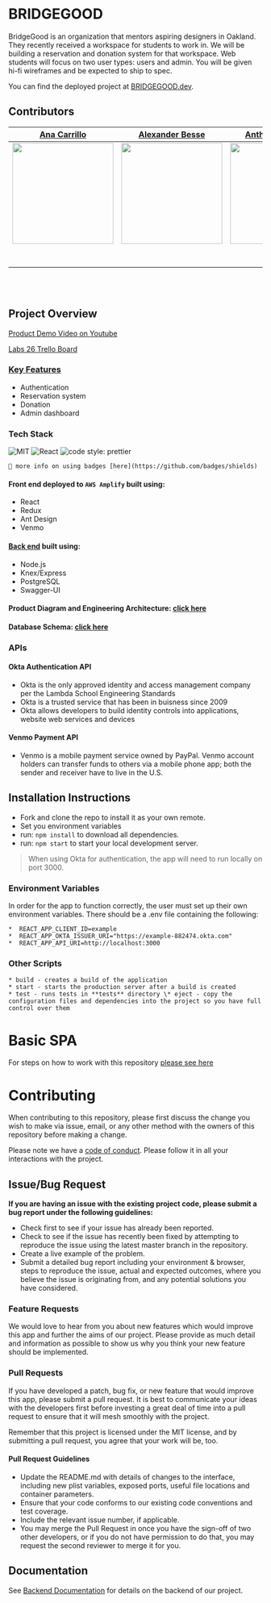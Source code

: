 # BRIDGEGOOD

BridgeGood is an organization that mentors aspiring designers in Oakland. They recently received a workspace for students to work in. We will be building a reservation and donation system for that workspace. Web students will focus on two user types: users and admin. You will be given hi-fi wireframes and be expected to ship to spec.

You can find the deployed project at [BRIDGEGOOD.dev](https://bridgegood.dev).

## Contributors

|                                                                [Ana Carrillo](https://github.com/acarrillo3)                                                                |                                                              [Alexander Besse](https://github.com/AlexJoeb)                                                               |                                                             [Anthony Koharian](https://github.com/antonyk)                                                              |                                                                 [Drake Alia](https://github.com/DrakeAlia)                                                                 |                                                               [Gregory Hawman](https://github.com/Gregory-Hawman)                                                               |                                                                 [Yasir Haymm](https://github.com/YasirHasn9)                                                                 |
| :-------------------------------------------------------------------------------------------------------------------------------------------------------------------------: | :-----------------------------------------------------------------------------------------------------------------------------------------------------------------------: | :---------------------------------------------------------------------------------------------------------------------------------------------------------------------: | :------------------------------------------------------------------------------------------------------------------------------------------------------------------------: | :-----------------------------------------------------------------------------------------------------------------------------------------------------------------------------: | :--------------------------------------------------------------------------------------------------------------------------------------------------------------------------: |
| [<img src="https://avatars2.githubusercontent.com/u/50473626?s=460&amp;u=07109007eb1bc4adfa296a718c87157ff9e950df&amp;v=4" width = "200" />](https://github.com/acarrillo3) | [<img src="https://avatars0.githubusercontent.com/u/44859433?s=460&amp;u=c331ffc2bf0878ed7cd0f83d5deb17dba9a42053&amp;v=4" width = "200" />](https://github.com/AlexJoeb) | [<img src="https://avatars3.githubusercontent.com/u/2497571?s=460&amp;u=871c77d98deed2e84da52a8154649ede5301068f&amp;v=4" width = "200" />](https://github.com/antonyk) | [<img src="https://avatars3.githubusercontent.com/u/52472741?s=460&amp;u=19257a3af0b3b29cd1cf85982d8d97c38402d6f8&amp;v=4" width = "200" />](https://github.com/DrakeAlia) | [<img src="https://avatars0.githubusercontent.com/u/55816177?s=460&amp;u=3c1b33955c81040d6a54f2f6000948da24d06622&amp;v=4" width = "200" />](https://github.com/Gregory-Hawman) | [<img src="https://avatars0.githubusercontent.com/u/50093004?s=400&amp;u=eba9dd56e75848e1e5c13814380e6c243a30e1c5&amp;v=4" width = "200" /> ](https://github.com/YasirHasn9) |
|                                           [<img src="https://github.com/favicon.ico" width="15"> ](https://github.com/acarrillo3)                                           |                                           [<img src="https://github.com/favicon.ico" width="15"> ](https://github.com/AlexJoeb)                                           |                                          [<img src="https://github.com/favicon.ico" width="15"> ](https://github.com/antonyk)                                           |                                           [<img src="https://github.com/favicon.ico" width="15"> ](https://github.com/DrakeAlia)                                           |                                           [<img src="https://github.com/favicon.ico" width="15"> ](https://github.com/Gregory-Hawman)                                           |                                           [<img src="https://github.com/favicon.ico" width="15"> ](https://github.com/YasirHasn9)                                            |
|                         [ <img src="https://static.licdn.com/sc/h/al2o9zrvru7aqj8e1x2rzsrca" width="15"> ](https://www.linkedin.com/in/acarrillo3/)                         |                     [ <img src="https://static.licdn.com/sc/h/al2o9zrvru7aqj8e1x2rzsrca" width="15"> ](https://www.linkedin.com/in/alexander-besse/)                      |                       [ <img src="https://static.licdn.com/sc/h/al2o9zrvru7aqj8e1x2rzsrca" width="15"> ](https://www.linkedin.com/in/akoharian/)                        |                        [ <img src="https://static.licdn.com/sc/h/al2o9zrvru7aqj8e1x2rzsrca" width="15"> ](https://www.linkedin.com/in/drake-alia/)                         |                         [ <img src="https://static.licdn.com/sc/h/al2o9zrvru7aqj8e1x2rzsrca" width="15"> ](https://www.linkedin.com/in/gregory-hawman/)                         |                         [ <img src="https://static.licdn.com/sc/h/al2o9zrvru7aqj8e1x2rzsrca" width="15"> ](https://www.linkedin.com/in/yasirhasn9/)                          |

<br>
<br>

## Project Overview

[Product Demo Video on Youtube](https://youtu.be/6rptqTJ-36o)

[Labs 26 Trello Board](https://trello.com/b/nW5Qz4yT/bridgegood-ana)

### [Key Features](https://www.notion.so/Bridgegood-Roadmap-42978540fee14397a27189f5d815949c)

- Authentication
- Reservation system
- Donation
- Admin dashboard

### Tech Stack

![MIT](https://img.shields.io/packagist/l/doctrine/orm.svg)
![React](https://img.shields.io/badge/react-v16.7.0--alpha.2-blue.svg)
![code style: prettier](https://img.shields.io/badge/code_style-prettier-ff69b4.svg?style=flat-square)

`🚫 more info on using badges [here](https://github.com/badges/shields)`

#### Front end deployed to `AWS Amplify` built using:

- React
- Redux
- Ant Design
- Venmo

#### [Back end](https://github.com/Lambda-School-Labs/Labs26-Bridgegood-BE) built using:

- Node.js
- Knex/Express
- PostgreSQL
- Swagger-UI

#### Product Diagram and Engineering Architecture: [click here](https://whimsical.com/QHZNGNapWnCyYxEUHL2P87)

#### Database Schema: [click here](https://app.dbdesigner.net/designer/schema/0-untitled-225e23af-0314-4e21-8781-5852abb5b9dd)

### APIs

#### Okta Authentication API

- Okta is the only approved identity and access management company per the Lambda School Engineering Standards
- Okta is a trusted service that has been in buisness since 2009
- Okta allows developers to build identity controls into applications, website web services and devices

#### Venmo Payment API

- Venmo is a mobile payment service owned by PayPal. Venmo account holders can transfer funds to others via a mobile phone app; both the sender and receiver have to live in the U.S.

## Installation Instructions

- Fork and clone the repo to install it as your own remote.
- Set you environment variables
- run: `npm install` to download all dependencies.
- run: `npm start` to start your local development server.

> When using Okta for authentication, the app will need to run locally on port 3000.

### Environment Variables

In order for the app to function correctly, the user must set up their own environment variables. There should be a .env file containing the following:

    *  REACT_APP_CLIENT_ID=example
    *  REACT_APP_OKTA_ISSUER_URI="https://example-882474.okta.com"
    *  REACT_APP_API_URI=http://localhost:3000

### Other Scripts

    * build - creates a build of the application
    * start - starts the production server after a build is created
    * test - runs tests in **tests** directory \* eject - copy the configuration files and dependencies into the project so you have full control over them

# Basic SPA

For steps on how to work with this repository [please see here](https://docs.labs.lambdaschool.com/labs-spa-starter/)

# Contributing

When contributing to this repository, please first discuss the change you wish to make via issue, email, or any other method with the owners of this repository before making a change.

Please note we have a [code of conduct](./CODE_OF_CONDUCT.md). Please follow it in all your interactions with the project.

## Issue/Bug Request

**If you are having an issue with the existing project code, please submit a bug report under the following guidelines:**

- Check first to see if your issue has already been reported.
- Check to see if the issue has recently been fixed by attempting to reproduce the issue using the latest master branch in the repository.
- Create a live example of the problem.
- Submit a detailed bug report including your environment & browser, steps to reproduce the issue, actual and expected outcomes, where you believe the issue is originating from, and any potential solutions you have considered.

### Feature Requests

We would love to hear from you about new features which would improve this app and further the aims of our project. Please provide as much detail and information as possible to show us why you think your new feature should be implemented.

### Pull Requests

If you have developed a patch, bug fix, or new feature that would improve this app, please submit a pull request. It is best to communicate your ideas with the developers first before investing a great deal of time into a pull request to ensure that it will mesh smoothly with the project.

Remember that this project is licensed under the MIT license, and by submitting a pull request, you agree that your work will be, too.

#### Pull Request Guidelines

- Update the README.md with details of changes to the interface, including new plist variables, exposed ports, useful file locations and container parameters.
- Ensure that your code conforms to our existing code conventions and test coverage.
- Include the relevant issue number, if applicable.
- You may merge the Pull Request in once you have the sign-off of two other developers, or if you do not have permission to do that, you may request the second reviewer to merge it for you.

## Documentation

See [Backend Documentation](https://bridgegood-api.herokuapp.com/api-docs/) for details on the backend of our project.
